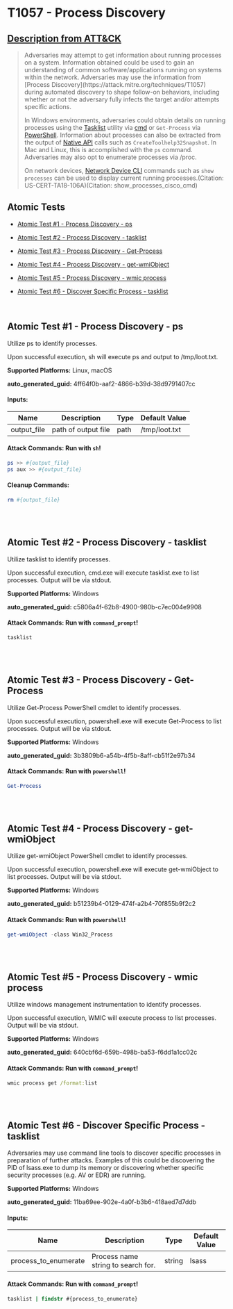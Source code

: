 # T1057 - Process Discovery

## [Description from ATT&CK](https://attack.mitre.org/techniques/T1057)

<blockquote>Adversaries may attempt to get information about running processes on a system. Information obtained could be used to gain an understanding of common software/applications running on systems within the network. Adversaries may use the information from [Process Discovery](https://attack.mitre.org/techniques/T1057) during automated discovery to shape follow-on behaviors, including whether or not the adversary fully infects the target and/or attempts specific actions.

In Windows environments, adversaries could obtain details on running processes using the [Tasklist](https://attack.mitre.org/software/S0057) utility via [cmd](https://attack.mitre.org/software/S0106) or <code>Get-Process</code> via [PowerShell](https://attack.mitre.org/techniques/T1059/001). Information about processes can also be extracted from the output of [Native API](https://attack.mitre.org/techniques/T1106) calls such as <code>CreateToolhelp32Snapshot</code>. In Mac and Linux, this is accomplished with the <code>ps</code> command. Adversaries may also opt to enumerate processes via /proc.

On network devices, [Network Device CLI](https://attack.mitre.org/techniques/T1059/008) commands such as `show processes` can be used to display current running processes.(Citation: US-CERT-TA18-106A)(Citation: show_processes_cisco_cmd)</blockquote>

## Atomic Tests

- [Atomic Test #1 - Process Discovery - ps](#atomic-test-1---process-discovery---ps)

- [Atomic Test #2 - Process Discovery - tasklist](#atomic-test-2---process-discovery---tasklist)

- [Atomic Test #3 - Process Discovery - Get-Process](#atomic-test-3---process-discovery---get-process)

- [Atomic Test #4 - Process Discovery - get-wmiObject](#atomic-test-4---process-discovery---get-wmiobject)

- [Atomic Test #5 - Process Discovery - wmic process](#atomic-test-5---process-discovery---wmic-process)

- [Atomic Test #6 - Discover Specific Process - tasklist](#atomic-test-6---discover-specific-process---tasklist)

<br/>

## Atomic Test #1 - Process Discovery - ps

Utilize ps to identify processes.

Upon successful execution, sh will execute ps and output to /tmp/loot.txt.

**Supported Platforms:** Linux, macOS

**auto_generated_guid:** 4ff64f0b-aaf2-4866-b39d-38d9791407cc

#### Inputs:

| Name        | Description         | Type | Default Value |
| ----------- | ------------------- | ---- | ------------- |
| output_file | path of output file | path | /tmp/loot.txt |

#### Attack Commands: Run with `sh`!

```sh
ps >> #{output_file}
ps aux >> #{output_file}
```

#### Cleanup Commands:

```sh
rm #{output_file}
```

<br/>
<br/>

## Atomic Test #2 - Process Discovery - tasklist

Utilize tasklist to identify processes.

Upon successful execution, cmd.exe will execute tasklist.exe to list processes. Output will be via stdout.

**Supported Platforms:** Windows

**auto_generated_guid:** c5806a4f-62b8-4900-980b-c7ec004e9908

#### Attack Commands: Run with `command_prompt`!

```cmd
tasklist
```

<br/>
<br/>

## Atomic Test #3 - Process Discovery - Get-Process

Utilize Get-Process PowerShell cmdlet to identify processes.

Upon successful execution, powershell.exe will execute Get-Process to list processes. Output will be via stdout.

**Supported Platforms:** Windows

**auto_generated_guid:** 3b3809b6-a54b-4f5b-8aff-cb51f2e97b34

#### Attack Commands: Run with `powershell`!

```powershell
Get-Process
```

<br/>
<br/>

## Atomic Test #4 - Process Discovery - get-wmiObject

Utilize get-wmiObject PowerShell cmdlet to identify processes.

Upon successful execution, powershell.exe will execute get-wmiObject to list processes. Output will be via stdout.

**Supported Platforms:** Windows

**auto_generated_guid:** b51239b4-0129-474f-a2b4-70f855b9f2c2

#### Attack Commands: Run with `powershell`!

```powershell
get-wmiObject -class Win32_Process
```

<br/>
<br/>

## Atomic Test #5 - Process Discovery - wmic process

Utilize windows management instrumentation to identify processes.

Upon successful execution, WMIC will execute process to list processes. Output will be via stdout.

**Supported Platforms:** Windows

**auto_generated_guid:** 640cbf6d-659b-498b-ba53-f6dd1a1cc02c

#### Attack Commands: Run with `command_prompt`!

```cmd
wmic process get /format:list
```

<br/>
<br/>

## Atomic Test #6 - Discover Specific Process - tasklist

Adversaries may use command line tools to discover specific processes in preparation of further attacks.
Examples of this could be discovering the PID of lsass.exe to dump its memory or discovering whether specific security processes (e.g. AV or EDR) are running.

**Supported Platforms:** Windows

**auto_generated_guid:** 11ba69ee-902e-4a0f-b3b6-418aed7d7ddb

#### Inputs:

| Name                 | Description                        | Type   | Default Value |
| -------------------- | ---------------------------------- | ------ | ------------- |
| process_to_enumerate | Process name string to search for. | string | lsass         |

#### Attack Commands: Run with `command_prompt`!

```cmd
tasklist | findstr #{process_to_enumerate}
```

<br/>
